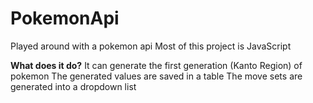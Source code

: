 # PokemonApi

Played around with a pokemon api
Most of this project is JavaScript

**What does it do?**
It can generate the first generation (Kanto Region) of pokemon
The generated values are saved in a table
The move sets are generated into a dropdown list
